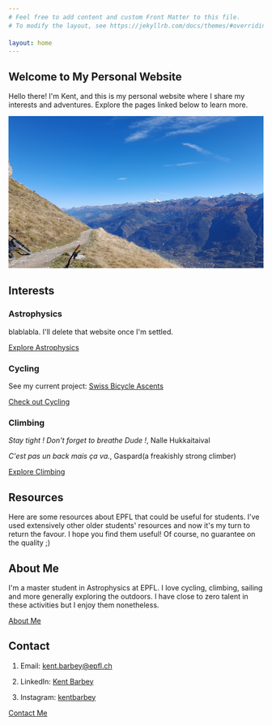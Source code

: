 ```yaml
---
# Feel free to add content and custom Front Matter to this file.
# To modify the layout, see https://jekyllrb.com/docs/themes/#overriding-theme-defaults

layout: home
---
```

## Welcome to My Personal Website

Hello there! I'm Kent, and this is my personal website where I share my interests and adventures. Explore the pages linked below to learn more.

<img src="/images/front_page.jpeg" alt="Image 1" style="width:1000px; height:300px; object-fit:cover;">



## Interests

### Astrophysics
blablabla. I'll delete that website once I'm settled.

[Explore Astrophysics](/astrophysics)

### Cycling
See my current project: [Swiss Bicycle Ascents](/swiss-bicycle-ascents/)

[Check out Cycling](/cycling)

### Climbing
*Stay tight ! Don't forget to breathe Dude !*, Nalle Hukkaitaival

*C'est pas un back mais ça va.*, Gaspard(a freakishly strong climber)

[Explore Climbing](/climbing)

## Resources

Here are some resources about EPFL that could be useful for students. I've used extensively other older students' resources and now it's my turn to return the favour. I hope you find them useful! Of course, no guarantee on the quality ;)

## About Me
I'm a master student in Astrophysics at EPFL. I love cycling, climbing, sailing and more generally exploring the outdoors. I have close to zero talent in these activities but I enjoy them nonetheless.

[About Me](/about)

## Contact

1. Email: kent.barbey@epfl.ch

2. LinkedIn: [Kent Barbey](https://www.linkedin.com/in/kent-barbey-642aa0211/)

3. Instagram: [kentbarbey](https://www.instagram.com/kentbarbey/)

[Contact Me](/contact)
